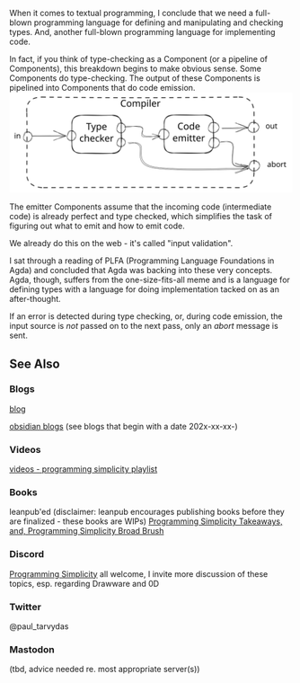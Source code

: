 
When it comes to textual programming, I conclude that we need a full-blown programming language for defining and manipulating and checking types.  And, another full-blown programming language for implementing code.  

In fact, if you think of type-checking as a Component (or a pipeline of Components), this breakdown begins to make obvious sense.  Some Components do type-checking.  The output of these Components is pipelined into Components that do code emission.  
![](/diagrams/2023-10-23-Type%20Checking%20vs.%20Code%20Emission%202023-10-23%2023.07.19.excalidraw.svg)


The emitter Components assume that the incoming code (intermediate code) is already perfect and type checked, which simplifies the task of figuring out what to emit and how to emit code.  

We already do this on the web - it's called "input validation".  

I sat through a reading of PLFA (Programming Language Foundations in Agda) and concluded that Agda was backing into these very concepts.  Agda, though, suffers from the one-size-fits-all meme and is a language for defining types with a language for doing implementation tacked on as an after-thought.

If an error is detected during type checking, or, during code emission, the input source is *not* passed on to the next pass, only an *abort* message is sent.


## See Also
### Blogs
[blog](https://guitarvydas.github.io/)

[obsidian blogs](https://publish.obsidian.md/programmingsimplicity) (see blogs that begin with a date 202x-xx-xx-)
### Videos
[videos - programming simplicity playlist](https://www.youtube.com/@programmingsimplicity2980)
### Books
leanpub'ed (disclaimer: leanpub encourages publishing books before they are finalized - these books are WIPs)
[Programming Simplicity Takeaways, and, Programming Simplicity Broad Brush](https://leanpub.com/u/paul-tarvydas)
### Discord
[Programming Simplicity](https://discord.gg/Jjx62ypR) all welcome, I invite more discussion of these topics, esp. regarding Drawware and 0D
### Twitter
@paul_tarvydas
### Mastodon
(tbd, advice needed re. most appropriate server(s))

<script src="https://utteranc.es/client.js" 
        repo="guitarvydas/guitarvydas.github.io" 
        issue-term="pathname" 
        theme="github-light" 
        crossorigin="anonymous" 
        async> 
</script> 
